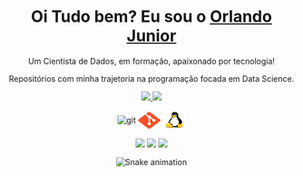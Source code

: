 <div>
  
  <h1 align="center">
    Oi Tudo bem? Eu sou o 
    <a href="https://www.linkedin.com/in/orlandojsjunior/">Orlando Junior</a>
  </h1>
  
  <p align="center">
    Um Cientista de Dados, em formação, apaixonado por tecnologia!
 
  
  <p align="center">
    Repositórios com minha trajetoria na programação focada em Data Science.
  </p>
  
</div>

<div align="center">
  <a href="https://github.com/orlandojsjunior">
    <img height="150em" src="https://github-readme-stats.vercel.app/api?username=orlandojsjunior&count_private=true&include_all_commits=true&show_icons=true&theme=dracula&hide_border=false&show_owner=true"/>
    <img height="150em" src="https://github-readme-stats.vercel.app/api/top-langs/?username=orlandojsjunior&theme=dracula&hide_border=false&&layout=compact"/>
  </a>
</div>

<div align="center" valign="top"><br>
  
  <img align="center" alt="git" height="30" width="40" src="https://raw.githubusercontent.com/hussainweb/hussainweb/main/icons/python.png">
  <img align="center" alt="git" height="30" width="40" src="https://raw.githubusercontent.com/devicons/devicon/master/icons/git/git-original.svg">
  <img align="center" alt="linux" height="30" width="40" src="https://raw.githubusercontent.com/devicons/devicon/master/icons/linux/linux-original.svg">
</div><br>

<div align="center">
  <a href="https://www.instagram.com/orlandojsjunior/" target="_blank"><img src="https://img.shields.io/badge/-Instagram-%23E4405F?style=for-the-badge&logo=instagram&logoColor=white" target="_blank"></a>
  <a href="https://www.linkedin.com/in/orlandojsjunior/" target="_blank"><img src="https://img.shields.io/badge/-LinkedIn-%230077B5?style=for-the-badge&logo=linkedin&logoColor=white" target="_blank"></a> 
  <a href="mailto:orlandojunior1979@gmail.com"><img src="https://img.shields.io/badge/-Gmail-%23333?style=for-the-badge&logo=gmail&logoColor=white" target="_blank"></a>
</div>

<div align="center">

  ![Snake animation](https://github.com/danielbped/danielbped/blob/output/github-contribution-grid-snake.svg)
  
</div>

<div align="center">
  <p></p>
  <p></p>
</div>
